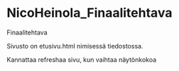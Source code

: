 # NicoHeinola_Finaalitehtava
 Finaalitehtava

Sivusto on etusivu.html nimisessä tiedostossa.

Kannattaa refreshaa sivu, kun vaihtaa näytönkokoa